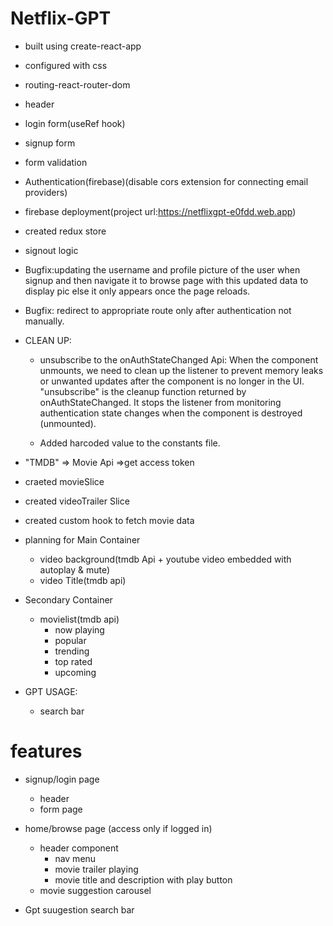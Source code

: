 # Netflix-GPT

- built using create-react-app
- configured with css
- routing-react-router-dom
- header
- login form(useRef hook)
- signup form
- form validation
- Authentication(firebase)(disable cors extension for connecting email providers)
- firebase deployment(project url:https://netflixgpt-e0fdd.web.app)
- created redux store
- signout logic
- Bugfix:updating the username and profile picture of the user when signup and then navigate it to browse page with this updated data to display pic else it only appears once the page reloads.

- Bugfix: redirect to appropriate route only after authentication not manually.

- CLEAN UP:

  - unsubscribe to the onAuthStateChanged Api: When the component unmounts, we need to clean up the listener to prevent memory leaks or unwanted updates after the component is no longer in the UI.
    "unsubscribe" is the cleanup function returned by onAuthStateChanged. It stops the listener from monitoring authentication state changes when the component is destroyed (unmounted).

  - Added harcoded value to the constants file.

- "TMDB" => Movie Api =>get access token
- craeted movieSlice
- created videoTrailer Slice
- created custom hook to fetch movie data
- planning for Main Container
  - video background(tmdb Api + youtube video embedded with autoplay & mute)
  - video Title(tmdb api)
- Secondary Container
  - movielist(tmdb api)
    - now playing
    - popular
    - trending
    - top rated
    - upcoming
- GPT USAGE:
  - search bar

# features

- signup/login page
  - header
  - form page
- home/browse page (access only if logged in)

  - header component
    - nav menu
    - movie trailer playing
    - movie title and description with play button
  - movie suggestion carousel

- Gpt suugestion search bar

